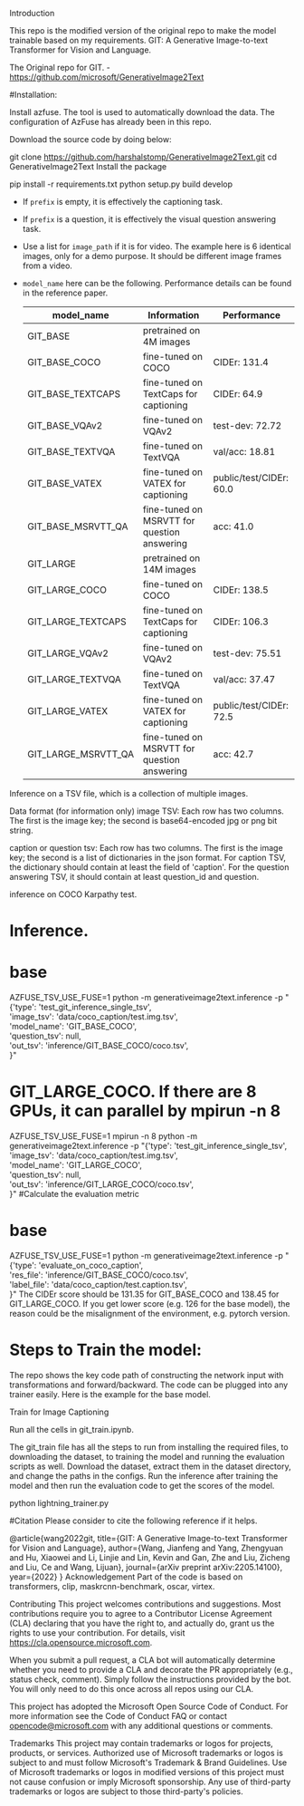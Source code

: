 Introduction

This repo is the modified version of the original repo to make the model trainable based on my requirements.
GIT: A Generative Image-to-text Transformer for Vision and Language.

The Original repo for GIT. - https://github.com/microsoft/GenerativeImage2Text

#Installation: 

Install azfuse. The tool is used to automatically download the data. The configuration of AzFuse has already been in this repo.

Download the source code by doing below:

git clone https://github.com/harshalstomp/GenerativeImage2Text.git
cd GenerativeImage2Text
Install the package

pip install -r requirements.txt
python setup.py build develop
- If `prefix` is empty, it is effectively the captioning task.
- If `prefix` is a question, it is effectively the visual question answering task.
- Use a list for `image_path` if it is for video. The example here is 6 identical images, only
  for a demo purpose. It should be different image frames from a video.
- `model_name` here can be the following. 
Performance details can be found in the reference paper.

  | model_name          | Information                                   | Performance             |
  |---------------------|---------------------------------------------- | ----------------------- |
  | GIT_BASE            | pretrained on 4M images                       |                         |
  | GIT_BASE_COCO       | fine-tuned on COCO                            | CIDEr: 131.4            |
  | GIT_BASE_TEXTCAPS   | fine-tuned on TextCaps for captioning         | CIDEr: 64.9             |
  | GIT_BASE_VQAv2      | fine-tuned on VQAv2                           | test-dev: 72.72         |
  | GIT_BASE_TEXTVQA    | fine-tuned on TextVQA                         | val/acc: 18.81          |
  | GIT_BASE_VATEX      | fine-tuned on VATEX for captioning            | public/test/CIDEr: 60.0 |
  | GIT_BASE_MSRVTT_QA  | fine-tuned on MSRVTT for question answering   | acc: 41.0               |
  | GIT_LARGE           | pretrained on 14M images                      |                         |
  | GIT_LARGE_COCO      | fine-tuned on COCO                            | CIDEr: 138.5            |
  | GIT_LARGE_TEXTCAPS  | fine-tuned on TextCaps for captioning         | CIDEr: 106.3            |
  | GIT_LARGE_VQAv2     | fine-tuned on VQAv2                           | test-dev: 75.51         |
  | GIT_LARGE_TEXTVQA   | fine-tuned on TextVQA                         | val/acc: 37.47          |
  | GIT_LARGE_VATEX     | fine-tuned on VATEX for captioning            | public/test/CIDEr: 72.5 |
  | GIT_LARGE_MSRVTT_QA | fine-tuned on MSRVTT for question answering   | acc: 42.7               |

Inference on a TSV file, which is a collection of multiple images.

Data format (for information only)
image TSV: Each row has two columns. The first is the image key; the second is base64-encoded jpg or png bit string.

caption or question tsv: Each row has two columns. The first is the image key; the second is a list of dictionaries in the json format. For caption TSV, the dictionary should contain at least the field of 'caption'. For the question answering TSV, it should contain at least question_id and question.

inference on COCO Karpathy test.
# Inference.

# base
AZFUSE_TSV_USE_FUSE=1 python -m generativeimage2text.inference -p "{'type': 'test_git_inference_single_tsv', \
      'image_tsv': 'data/coco_caption/test.img.tsv', \
      'model_name': 'GIT_BASE_COCO', \
      'question_tsv': null, \
      'out_tsv': 'inference/GIT_BASE_COCO/coco.tsv', \
}"
# GIT_LARGE_COCO. If there are 8 GPUs, it can parallel by mpirun -n 8
AZFUSE_TSV_USE_FUSE=1 mpirun -n 8 python -m generativeimage2text.inference -p "{'type': 'test_git_inference_single_tsv', \
      'image_tsv': 'data/coco_caption/test.img.tsv', \
      'model_name': 'GIT_LARGE_COCO', \
      'question_tsv': null, \
      'out_tsv': 'inference/GIT_LARGE_COCO/coco.tsv', \
}"
#Calculate the evaluation metric

# base
AZFUSE_TSV_USE_FUSE=1 python -m generativeimage2text.inference -p "{'type': 'evaluate_on_coco_caption', \
      'res_file': 'inference/GIT_BASE_COCO/coco.tsv', \
      'label_file': 'data/coco_caption/test.caption.tsv', \
}"
The CIDEr score should be 131.35 for GIT_BASE_COCO and 138.45 for GIT_LARGE_COCO. If you get lower score (e.g. 126 for the base model), the reason could be the misalignment of the environment, e.g. pytorch version.

# Steps to Train the model:

The repo shows the key code path of constructing the network input with transformations and forward/backward. The code can be plugged into any trainer easily. Here is the example for the base model.

Train for Image Captioning

Run all the cells in git_train.ipynb.

The git_train file has all the steps to run from installing the required files, to downloading the dataset, to training the model and running the evaluation scripts as well.
Download the dataset, extract them in the dataset directory, and change the paths in the configs.
Run the inference after training the model and then run the evaluation code to get the scores of the model.

python lightning_trainer.py

#Citation
Please consider to cite the following reference if it helps.

@article{wang2022git,
  title={GIT: A Generative Image-to-text Transformer for Vision and Language},
  author={Wang, Jianfeng and Yang, Zhengyuan and Hu, Xiaowei and Li, Linjie and Lin, Kevin and Gan, Zhe and Liu, Zicheng and Liu, Ce and Wang, Lijuan},
  journal={arXiv preprint arXiv:2205.14100},
  year={2022}
}
Acknowledgement
Part of the code is based on transformers, clip, maskrcnn-benchmark, oscar, virtex.

Contributing
This project welcomes contributions and suggestions. Most contributions require you to agree to a Contributor License Agreement (CLA) declaring that you have the right to, and actually do, grant us the rights to use your contribution. For details, visit https://cla.opensource.microsoft.com.

When you submit a pull request, a CLA bot will automatically determine whether you need to provide a CLA and decorate the PR appropriately (e.g., status check, comment). Simply follow the instructions provided by the bot. You will only need to do this once across all repos using our CLA.

This project has adopted the Microsoft Open Source Code of Conduct. For more information see the Code of Conduct FAQ or contact opencode@microsoft.com with any additional questions or comments.

Trademarks
This project may contain trademarks or logos for projects, products, or services. Authorized use of Microsoft trademarks or logos is subject to and must follow Microsoft's Trademark & Brand Guidelines. Use of Microsoft trademarks or logos in modified versions of this project must not cause confusion or imply Microsoft sponsorship. Any use of third-party trademarks or logos are subject to those third-party's policies.
